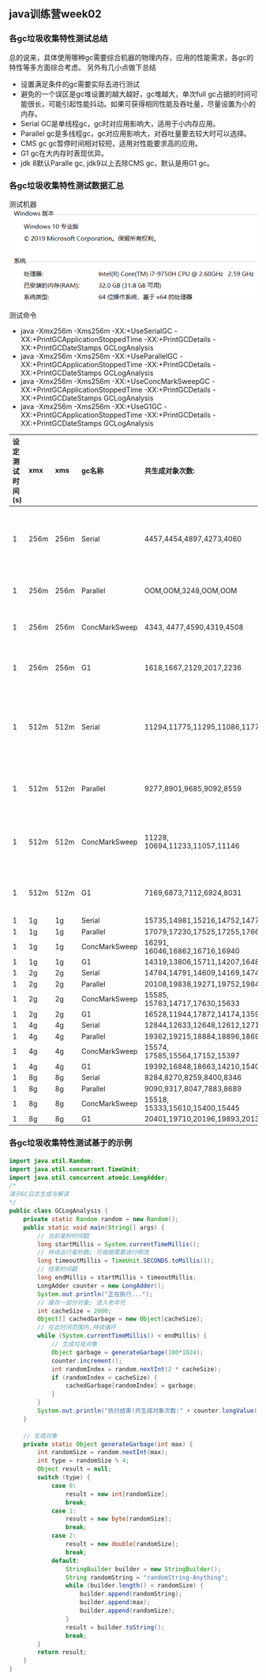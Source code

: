 ## java训练营week02

### 各gc垃圾收集特性测试总结
总的说来，具体使用哪种gc需要综合机器的物理内存，应用的性能需求，各gc的特性等多方面综合考虑。
另外有几小点做下总结
- 设置满足条件的gc需要实际去进行测试
- 避免的一个误区是gc堆设置的越大越好，gc堆越大，单次full gc占据的时间可能很长，可能引起性能抖动。如果可获得相同性能及吞吐量，尽量设置为小的内存。
- Serial GC是单线程gc，gc时对应用影响大，适用于小内存应用。
- Parallel gc是多线程gc，gc对应用影响大，对吞吐量要去较大时可以选择。
- CMS gc gc暂停时间相对较短，适用对性能要求高的应用。
- G1 gc在大内存时表现优异。
- jdk 8默认Paralle gc, jdk9以上去除CMS gc，默认是用G1 gc。

### 各gc垃圾收集特性测试数据汇总
测试机器   
![](./machine.jpg)

测试命令
- java -Xmx256m -Xms256m -XX:+UseSerialGC -XX:+PrintGCApplicationStoppedTime -XX:+PrintGCDetails -XX:+PrintGCDateStamps GCLogAnalysis
- java -Xmx256m -Xms256m -XX:+UseParallelGC -XX:+PrintGCApplicationStoppedTime -XX:+PrintGCDetails -XX:+PrintGCDateStamps GCLogAnalysis
- java -Xmx256m -Xms256m -XX:+UseConcMarkSweepGC -XX:+PrintGCApplicationStoppedTime -XX:+PrintGCDetails -XX:+PrintGCDateStamps GCLogAnalysis
- java -Xmx256m -Xms256m -XX:+UseG1GC -XX:+PrintGCApplicationStoppedTime -XX:+PrintGCDetails -XX:+PrintGCDateStamps GCLogAnalysis

| 设定测试时间(s) | xmx  | xms  |  gc名称  |  共生成对象次数:  |  堆内存分布     |
|  :-- | :-- | :--  | :--   |  :-- |   :-- | 
|   1   |  256m   |  256m   |  Serial     |   4457,4454,4897,4273,4060     | def new gerneration:76.8m(eden 68.3m（88.9%） from，to: 8.5m ) 堆(247.5m, new ger(76.8m， 31%), tenured generation:(170.69m))      |
|   1   |  256m   |  256m   |  Parallel    |     OOM,OOM,3248,OOM,OOM     | psyounggen(57m eden:29m from,to:28m), 堆（228m young:57m 占25% old:(171m))        |
|   1   |  256m   |  256m   |  ConcMarkSweep     | 4343, 4477,4590,4319,4508  | par new(76.8m, eden:68.3m ) concurrent mark-sweep generation(170.7m)       |
|   1   |  256m   |  256m   |  G1       |  1618,1667,2129,2017,2236     |garbage-first heap(256m)  region size 1024K, 4 young (4096K), 3 survivors (3072K) 
|   1   |  512m   |  512m   |  Serial    |   11294,11775,11295,11086,11771     | def new gerneration:153.6m(eden 136.5m（88.9%） from，to: 17.1m ) 堆(494.9m, new ger(153.6m， 31%)) tenured generation(341.3m)      |
|   1   |  512m   |  512m   |  Parallel    |  9277,8901,9685,9092,8559     | psyounggen(114m eden:57.5m from,to:56.5m), 堆（455.5m young:114m 占25% old:(341.5m))        |
|   1   |  512m   |  512m   |  ConcMarkSweep   | 11228, 10694,11233,11057,11146  | par new(153.6m, eden:136.5m ) concurrent mark-sweep generation(341.4m) 堆（495m parnew 153.6m 占31%）      |
|   1   |  512m   |  512m   |  G1    |   7169,6873,7112,6924,8031     |garbage-first heap(256m)  region size 1024K, 4 young (4096K), 3 survivors (3072K) 
|   1   |  1g   |  1g   |  Serial    |    15735,14981,15216,14752,14773     | 
|   1   |  1g   |  1g   |  Parallel    |     17079,17230,17525,17255,17662     | 
|   1   |  1g   |  1g   |  ConcMarkSweep    | 16291, 16046,16862,16716,16940  
|   1   |  1g   |  1g   |  G1     |  14319,13806,15711,14207,16488     |
|   1   |  2g   |  2g   |  Serial     |   14784,14791,14609,14169,14747     | 
|   1   |  2g   |  2g   |  Parallel    |   20108,19838,19271,19752,19842     | 
|   1   |  2g   |  2g   |  ConcMarkSweep   | 15585, 15783,14717,17630,15633  
|   1   |  2g   |  2g   |  G1    |  16528,11944,17872,14174,13598     |
|   1   |  4g   |  4g   |  Serial     |   12844,12633,12648,12612,12714     | 
|   1   |  4g   |  4g   |  Parallel       |   19362,19215,18884,18896,18692     | 
|   1   |  4g   |  4g   |  ConcMarkSweep         | 15574, 17585,15564,17152,15397  
|   1   |  4g   |  4g   |  G1          |  19392,16848,18663,14210,15406     |
|   1   |  8g   |  8g |   Serial    |     8284,8270,8259,8400,8346     | 
|   1   |  8g   |  8g   |  Parallel    |      9090,9317,8047,7883,8689     | 
|   1   |  8g   |  8g   |  ConcMarkSweep      | 15518, 15333,15610,15400,15445  
|   1   |  8g   |  8g   |  G1         |  20401,19710,20196,19893,20135     |


### 各gc垃圾收集特性测试基于的示例
```java
import java.util.Random;
import java.util.concurrent.TimeUnit;
import java.util.concurrent.atomic.LongAdder;
/*
演示GC日志生成与解读
*/
public class GCLogAnalysis {
    private static Random random = new Random();
    public static void main(String[] args) {
        // 当前毫秒时间戳
        long startMillis = System.currentTimeMillis();
        // 持续运行毫秒数; 可根据需要进行修改
        long timeoutMillis = TimeUnit.SECONDS.toMillis(1);
        // 结束时间戳
        long endMillis = startMillis + timeoutMillis;
        LongAdder counter = new LongAdder();
        System.out.println("正在执行...");
        // 缓存一部分对象; 进入老年代
        int cacheSize = 2000;
        Object[] cachedGarbage = new Object[cacheSize];
        // 在此时间范围内,持续循环
        while (System.currentTimeMillis() < endMillis) {
            // 生成垃圾对象
            Object garbage = generateGarbage(100*1024);
            counter.increment();
            int randomIndex = random.nextInt(2 * cacheSize);
            if (randomIndex < cacheSize) {
                cachedGarbage[randomIndex] = garbage;
            }
        }
        System.out.println("执行结束!共生成对象次数:" + counter.longValue());
    }

    // 生成对象
    private static Object generateGarbage(int max) {
        int randomSize = random.nextInt(max);
        int type = randomSize % 4;
        Object result = null;
        switch (type) {
            case 0:
                result = new int[randomSize];
                break;
            case 1:
                result = new byte[randomSize];
                break;
            case 2:
                result = new double[randomSize];
                break;
            default:
                StringBuilder builder = new StringBuilder();
                String randomString = "randomString-Anything";
                while (builder.length() < randomSize) {
                    builder.append(randomString);
                    builder.append(max);
                    builder.append(randomSize);
                }
                result = builder.toString();
                break;
        }
        return result;
    }
}
```



